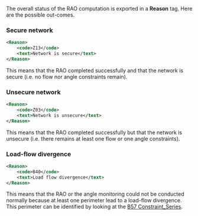 The overall status of the RAO computation is exported in a **Reason** tag.
Here are the possible out-comes.

### Secure network
~~~xml
<Reason>
    <code>Z13</code>
    <text>Network is secure</text>
</Reason>
~~~
This means that the RAO completed successfully and that the network is secure (i.e. no flow nor angle constraints remain).  

### Unsecure network
~~~xml
<Reason>
    <code>Z03</code>
    <text>Network is unsecure</text>
</Reason>
~~~
This means that the RAO completed successfully but that the network is unsecure (i.e. there remains at least one flow or 
one angle constraints).

### Load-flow divergence
~~~xml
<Reason>
    <code>B40</code>
    <text>Load flow divergence</text>
</Reason>
~~~
This means that the RAO or the angle monitoring could not be conducted normally because at least one perimeter lead to 
a load-flow divergence. This perimeter can be identified by looking at the [B57 Constraint_Series](#cnec-results).